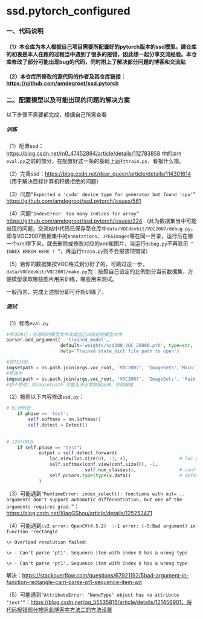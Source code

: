 # ssd.pytorch_configured

### 一、代码说明



#### （1）本仓库为本人根据自己项目需要所配置好的pytorch版本的ssd模型。建仓库的初衷是本人在跑的过程当中遇到了很多的报错，因此想一起分享交流经验。本仓库修改了部分可能出现bug的代码，同时附上了解决部分问题的博客和交流贴



#### （2）本仓库所修改的源代码的作者及其仓库链接：https://github.com/amdegroot/ssd.pytorch



### 二、配置模型以及可能出现的问题的解决方案



以下步骤不需要都完成，根据自己所需查看



##### 训练



（1）配置ssd：https://blog.csdn.net/m0_47452894/article/details/112783858 中的`运行eval.py`之前的部分，在配置好这一条的基础上运行`train.py`，看报什么错。



（2）完善ssd：https://blog.csdn.net/dear_queen/article/details/114301614   （用于解决目标计算机积极拒绝的问题）



（3）问题`“Expected a 'cuda' device type for generator but found 'cpu'”` https://github.com/amdegroot/ssd.pytorch/issues/561



（4）问题`“IndexError: too many indices for array”` https://github.com/amdegroot/ssd.pytorch/issues/224  （此为数据集当中可能出现的问题，交流帖中代码已保存至仓库中`data/VOCdevkit/VOC2007/debug.py`，即与VOC2007数据集中的`Annotations`、`JPEGImages`等在同一目录，运行后在哪一个xml停下来，就去删除或修改对应的xml和图片，当运行`debug.py`不再显示` “ INDEX ERROR HERE ! ”`，再运行`train.py`则不会报该项错误）



（5）若你的数据集按VOC格式划分好了的，可跳过这一步，`data/VOCdevkit/VOC2007/make.py`为：按照自己设定的比例划分当前数据集，方便模型读取哪些图片用来训练，哪些用来测试。



一般而言，完成上述部分即可开始训练了。



##### 测试



（1）修改`eval.py`

```python
#修改39行；将源码的模型文件改成自己训练好的模型文件
parser.add_argument('--trained_model',
                    default='weights/ssd300_VOC_20000.pth', type=str, 
                    help='Trained state_dict file path to open')

#将71行的
imgsetpath = os.path.join(args.voc_root, 'VOC2007', 'ImageSets','Main', '{:s}.txt')
#修改为
imgsetpath = os.path.join(args.voc_root, 'VOC2007', 'ImageSets', 'Main') + os.sep + '{:s}.txt'
#如不修改，则imgsetpath 可能无法正常拼接出来，导致报错

```



（2）按照以下内容修改`ssd.py`：

```python
# 51行附近
	if phase == 'test':
     	self.softmax = nn.Softmax()
     	self.detect = Detect()
        
        
# 120行附近        
    if self.phase == "test":
            output = self.detect.forward(
                loc.view(loc.size(0), -1, 4),                   # loc preds
                self.softmax(conf.view(conf.size(0), -1,
                             self.num_classes)),                # conf preds
                self.priors.type(type(x.data))                  # default boxes
            )
```



（3）可能遇到`”RuntimeError: index_select(): functions with out=... arguments don't support automatic differentiation, but one of the arguments requires grad.”`：https://blog.csdn.net/XiaoGShou/article/details/125253471



（4）可能遇到`cv2.error: OpenCV(4.5.2)  :-1 error: (-5:Bad argument) in function 'rectangle`

`\> Overload resolution failed:`

`\> - Can't parse 'pt1'. Sequence item with index 0 has a wrong type`

`\> - Can't parse 'pt1'. Sequence item with index 0 has a wrong type`

解决：https://stackoverflow.com/questions/67921192/5bad-argument-in-function-rectangle-cant-parse-pt1-sequence-item-wit



（5）可能遇到`”AttributeError: ‘NoneType‘ object has no attribute ‘text‘“`：https://blog.csdn.net/qq_55535816/article/details/121456901，将代码报错部分按照此博客中方法二的方法设置



